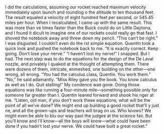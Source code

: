 I did the calculations, assuming our rocket reached maximum
velocity immediately upon launch and rounding o the altitude to
ten thousand feet. The result equaled a velocity of eight hundred
feet per second, or 545.45 miles per hour. When I recalculated, I
came up with the same result. This was more than ve times faster
than the Buick could do on Little Daytona, and I found it dicult to
imagine one of our rockets could really go that fast. I shoved the
notebook away and threw down my pencil. “This can’t be right.” I
was disgusted. I couldn’t even do the rst simple equation.
Quentin took a quick look and pushed the notebook back to me.
“It is exactly correct. Keep going. Don’t lose your nerve.”
“I haven’t lost my nerve!” I snapped. But I had. The next step was
to do the equations for the design of the De Laval nozzle, and
privately I quaked at the thought of attempting them. There were
dozens of them, intricate, enmeshed, one building on the other—one
wrong, all wrong. “You had the calculus class, Quentin. You work
them.”
“No,” he said adamantly. “Miss Riley gave you the book. You
know calculus as well as I do. Quit stalling!”
My condence was gone. Doing those equations was like running
a four-minute mile—something possible only for someone far
greater than I.
Quentin leaned forward and shook his nger at me. “Listen, old
man, if you don’t work these equations, what will be the point of all
we’ve done? We might end up building a good rocket that’ll y just
ne, and all the grown-ups and teachers will brag on us. Who
knows? We might even be able to blu our way past the judges at
the science fair. But you’ll know and I’ll know—all the boys will
know—what could have been done if you hadn’t lost your nerve. We
could have built a great rocket.”